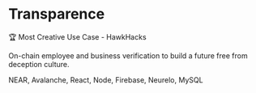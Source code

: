 # Transparence

🏆 Most Creative Use Case - HawkHacks

On-chain employee and business verification to build a future free from deception culture.

NEAR, Avalanche, React, Node, Firebase, Neurelo, MySQL
